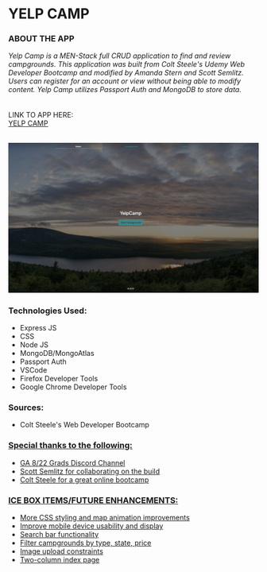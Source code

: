 <h1>YELP CAMP</h1>

<h3>ABOUT THE APP</h3>

<i>
Yelp Camp is a MEN-Stack full CRUD application to find and review campgrounds. This application was built from Colt Steele's Udemy Web Developer Bootcamp and modified by Amanda Stern and Scott Semlitz. Users can register for an account or view without being able to modify content. Yelp Camp utilizes Passport Auth and MongoDB to store data.</i>
<br>
<br>
<br>
LINK TO APP HERE:
<br>
<a href="https://yelpcampgrounds.herokuapp.com/">YELP CAMP</a>
<br>
<br>

![App Screenshot](/YelpCamp.png)
<br>

<h3>Technologies Used:</h3>
<ul>
  <li>Express JS</li>
  <li>CSS</li>
  <li>Node JS</li>
  <li>MongoDB/MongoAtlas</li>
  <li>Passport Auth</li>
  <li>VSCode</li>
  <li>Firefox Developer Tools</li>
  <li>Google Chrome Developer Tools</li>
</ul>
<h3>Sources:</h3>
<ul>
  <li>Colt Steele's Web Developer Bootcamp</li>
  <a href="https://www.udemy.com/course/the-web-developer-bootcamp/">

</ul>
<h3>Special thanks to the following:</h3>
<ul>
  <li>GA 8/22 Grads Discord Channel</li>
  <li>Scott Semlitz for collaborating on the build</li>
  <li>Colt Steele for a great online bootcamp</li>
</ul>
<h3>ICE BOX ITEMS/FUTURE ENHANCEMENTS:</h3>
<ul>
  <li>More CSS styling and map animation improvements</li>
  <li>Improve mobile device usability and display</li>
  <li>Search bar functionality</li>
  <li>Filter campgrounds by type, state, price</li>
  <li>Image upload constraints</li>
  <li>Two-column index page</li>
<i>
</ul>